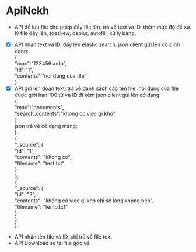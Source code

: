 # ApiNckh  
- API để lưu file cho phép đẩy file lên, trả về text và ID, thêm mức độ để xử lý file đẩy lên, (deskew, deblur, autofill, xử lý bảng,
- [x] API nhận text và ID, đẩy lên elastic search.
json client gửi lên có định dạng:  
  {  
  "mac":"123456sodp",  
  "id":"1",  
  "contents":"noi dung cua file"  
  }  
- [x] API gửi lên đoạn text, trả về danh sách các tên file, nội dung của file được giới hạn 100 từ và ID đi kèm
json client gửi lên có dạng:  
{  
	"mac":"documents",  
	"search_contents":"khong co viec gi kho"  
}  
json trả về có dạng mảng:  
[  
    {  
        "_source": {  
            "id": "1",  
            "contents": "khong co",  
            "filename": "test.txt"  
        }  
    },  
    {  
        "_source": {  
            "id": "2",  
            "contents": "không có việc gì khó chỉ sợ lòng không bền",  
            "filename": "temp.txt"  
        }  
    }  
]  
- API nhận tên file và ID, chỉ trả về file text
- API Download sẽ tải file gốc về
